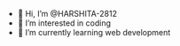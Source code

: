 - 👋 Hi, I’m @HARSHITA-2812
- 👀 I’m interested in coding
- 🌱 I’m currently learning web development


<!---
HARSHITA-2812/HARSHITA-2812 is a ✨ special ✨ repository because its `README.md` (this file) appears on your GitHub profile.
You can click the Preview link to take a look at your changes.
--->
